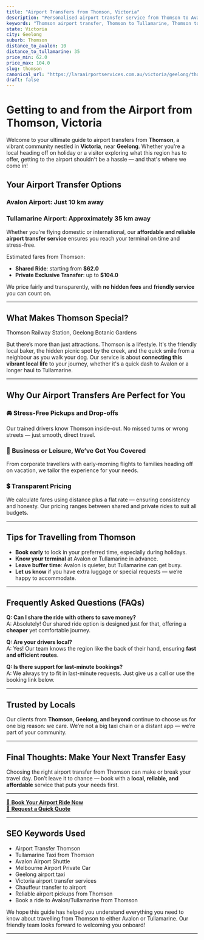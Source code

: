 ```yaml
---
title: "Airport Transfers from Thomson, Victoria"
description: "Personalised airport transfer service from Thomson to Avalon and Tullamarine airports. Enjoy a smooth, affordable ride with us!"
keywords: "Thomson airport transfer, Thomson to Tullamarine, Thomson to Avalon, airport taxi Thomson, private airport transfer Thomson, shared ride Thomson, Thomson transfers, airport shuttle Thomson, book Thomson airport taxi, affordable Thomson airport transfer, Thomson airport transfer service, airport transfer Geelong, airport transfer Melbourne, Melbourne airport taxi, airport transfers Victoria, Tullamarine airport shuttle, Avalon airport transfers, Melbourne private transfer, airport transport services Melbourne"
state: Victoria
city: Geelong
suburb: Thomson
distance_to_avalon: 10
distance_to_tullamarine: 35
price_min: 62.0
price_max: 104.0
slug: thomson
canonical_url: "https://laraairportservices.com.au/victoria/geelong/thomson/"
draft: false
---
```


# Getting to and from the Airport from Thomson, Victoria

Welcome to your ultimate guide to airport transfers from **Thomson**, a vibrant community nestled in **Victoria**, near **Geelong**. Whether you're a local heading off on holiday or a visitor exploring what this region has to offer, getting to the airport shouldn't be a hassle — and that's where we come in!

## Your Airport Transfer Options

### Avalon Airport: Just 10 km away  
### Tullamarine Airport: Approximately 35 km away

Whether you're flying domestic or international, our **affordable and reliable airport transfer service** ensures you reach your terminal on time and stress-free.

Estimated fares from Thomson:
- **Shared Ride**: starting from **$62.0**
- **Private Exclusive Transfer**: up to **$104.0**

We price fairly and transparently, with **no hidden fees** and **friendly service** you can count on.

---

## What Makes Thomson Special?

Thomson Railway Station, Geelong Botanic Gardens

But there’s more than just attractions. Thomson is a lifestyle. It's the friendly local baker, the hidden picnic spot by the creek, and the quick smile from a neighbour as you walk your dog. Our service is about **connecting this vibrant local life** to your journey, whether it's a quick dash to Avalon or a longer haul to Tullamarine.

---

## Why Our Airport Transfers Are Perfect for You

### 🚘 Stress-Free Pickups and Drop-offs
Our trained drivers know Thomson inside-out. No missed turns or wrong streets — just smooth, direct travel.

### 💼 Business or Leisure, We’ve Got You Covered
From corporate travellers with early-morning flights to families heading off on vacation, we tailor the experience for your needs.

### 💲 Transparent Pricing
We calculate fares using distance plus a flat rate — ensuring consistency and honesty. Our pricing ranges between shared and private rides to suit all budgets.

---

## Tips for Travelling from Thomson

- **Book early** to lock in your preferred time, especially during holidays.
- **Know your terminal** at Avalon or Tullamarine in advance.
- **Leave buffer time**: Avalon is quieter, but Tullamarine can get busy.
- **Let us know** if you have extra luggage or special requests — we’re happy to accommodate.

---

## Frequently Asked Questions (FAQs)

**Q: Can I share the ride with others to save money?**  
A: Absolutely! Our shared ride option is designed just for that, offering a **cheaper** yet comfortable journey.

**Q: Are your drivers local?**  
A: Yes! Our team knows the region like the back of their hand, ensuring **fast and efficient routes**.

**Q: Is there support for last-minute bookings?**  
A: We always try to fit in last-minute requests. Just give us a call or use the booking link below.

---

## Trusted by Locals

Our clients from **Thomson, Geelong, and beyond** continue to choose us for one big reason: we care. We’re not a big taxi chain or a distant app — we’re part of your community.

---

## Final Thoughts: Make Your Next Transfer Easy

Choosing the right airport transfer from Thomson can make or break your travel day. Don’t leave it to chance — book with a **local, reliable, and affordable** service that puts your needs first.

---

[📅 **Book Your Airport Ride Now**](https://laraairportservices.square.site/s/appointments)  
[📧 **Request a Quick Quote**](https://laraairportservices.square.site/contact-us)

---

## SEO Keywords Used
- Airport Transfer Thomson
- Tullamarine Taxi from Thomson
- Avalon Airport Shuttle
- Melbourne Airport Private Car
- Geelong airport taxi
- Victoria airport transfer services
- Chauffeur transfer to airport
- Reliable airport pickups from Thomson
- Book a ride to Avalon/Tullamarine from Thomson

We hope this guide has helped you understand everything you need to know about travelling from Thomson to either Avalon or Tullamarine. Our friendly team looks forward to welcoming you onboard!

---
